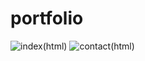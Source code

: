 # portfolio
![index(html)](https://github.com/user-attachments/assets/e45808f1-3573-4639-adeb-a5201d8aa28a)
![contact(html)](https://github.com/user-attachments/assets/6c5fddf8-d77d-4cf4-8e73-7d4c671564ab)

